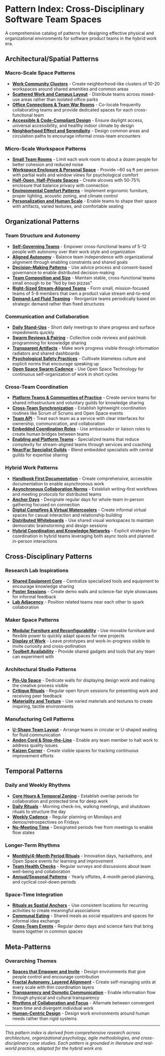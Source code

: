 # Pattern Index: Cross-Disciplinary Software Team Spaces

A comprehensive catalog of patterns for designing effective physical and organizational environments for software product teams in the hybrid work era.

## Architectural/Spatial Patterns

### Macro-Scale Space Patterns

- **[Work Community Clusters](architectural-spatial/work-community-clusters.md)** - Create neighborhood-like clusters of 10-20 workspaces around shared amenities and common areas
- **[Scattered Work and Campus Layout](architectural-spatial/scattered-work-campus-layout.md)** - Distribute teams across mixed-use areas rather than isolated office parks
- **[Office Connections & Team War Rooms](architectural-spatial/office-connections-team-war-rooms.md)** - Co-locate frequently collaborating teams and provide dedicated spaces for each cross-functional team
- **[Accessible & Code-Compliant Design](architectural-spatial/accessible-code-compliant-design.md)** - Ensure daylight access, universal accessibility, and healthy indoor climate by design
- **[Neighborhood Effect and Serendipity](architectural-spatial/neighborhood-effect-serendipity.md)** - Design common areas and circulation paths to encourage informal cross-team encounters

### Micro-Scale Workspace Patterns

- **[Small Team Rooms](architectural-spatial/small-team-rooms.md)** - Limit each work room to about a dozen people for better cohesion and reduced noise
- **[Workspace Enclosure & Personal Space](architectural-spatial/workspace-enclosure-personal-space.md)** - Provide ~60 sq ft per person with partial walls and window views for psychological comfort
- **[Half-Open, Half-Private Spaces](architectural-spatial/half-open-half-private-spaces.md)** - Create alcoves with 50-75% enclosure that balance privacy with connection
- **[Environmental Comfort Patterns](architectural-spatial/environmental-comfort-patterns.md)** - Implement ergonomic furniture, proper lighting, acoustic zoning, and climate control
- **[Personalization and Human Scale](architectural-spatial/personalization-human-scale.md)** - Enable teams to shape their space with artifacts, varied textures, and comfortable seating

## Organizational Patterns

### Team Structure and Autonomy

- **[Self-Governing Teams](organizational/self-governing-teams.md)** - Empower cross-functional teams of 5-12 people with autonomy over their work style and organization
- **[Aligned Autonomy](organizational/aligned-autonomy.md)** - Balance team independence with organizational alignment through enabling constraints and shared goals
- **[Decision-Making Patterns](organizational/decision-making-patterns.md)** - Use advice process and consent-based governance to enable distributed decision-making
- **[Team Composition and Size](organizational/team-composition-size.md)** - Maintain stable, cross-functional teams small enough to be "fed by two pizzas"
- **[Right-Sized Stream-Aligned Teams](organizational/right-sized-stream-aligned-teams.md)** - Form small, mission-focused teams of 5-8 members that own a product value stream end-to-end
- **[Demand-Led Fluid Teaming](organizational/demand-led-fluid-teaming.md)** - Reorganize teams periodically based on strategic demand rather than fixed structures

### Communication and Collaboration

- **[Daily Stand-Ups](organizational/daily-stand-ups.md)** - Short daily meetings to share progress and surface impediments quickly
- **[Swarm Reviews & Pairing](organizational/swarm-reviews-pairing.md)** - Collective code reviews and pair/mob programming for knowledge sharing
- **[Transparent Artifacts](organizational/transparent-artifacts.md)** - Make work progress visible through information radiators and shared dashboards
- **[Psychological Safety Practices](organizational/psychological-safety-practices.md)** - Cultivate blameless culture and explicit norms that encourage speaking up
- **[Open Space Swarm Cadence](organizational/open-space-swarm-cadence.md)** - Use Open Space Technology for continuous self-organization of work in short cycles

### Cross-Team Coordination

- **[Platform Teams & Communities of Practice](organizational/platform-teams-communities.md)** - Create service teams for shared infrastructure and voluntary guilds for knowledge sharing
- **[Cross-Team Synchronization](organizational/cross-team-synchronization.md)** - Establish lightweight coordination routines like Scrum of Scrums and Open Space events
- **[Team API](organizational/team-api.md)** - Treat each team as a service with clear interfaces for ownership, communication, and collaboration
- **[Embedded Coordination Roles](organizational/embedded-coordination-roles.md)** - Use ambassador or liaison roles to create human bridges between teams
- **[Enabling and Platform Teams](organizational/enabling-platform-teams.md)** - Specialized teams that reduce complexity for stream-aligned teams through services and coaching
- **[Near/Far Specialist Guilds](organizational/near-far-specialist-guilds.md)** - Blend embedded specialists with central guilds for expertise sharing

### Hybrid Work Patterns

- **[Handbook First Documentation](organizational/handbook-first-documentation.md)** - Create comprehensive, accessible documentation to enable asynchronous work
- **[Asynchronous Collaboration Norms](organizational/async-collaboration-norms.md)** - Establish writing-first workflows and meeting protocols for distributed teams
- **[Anchor Days](organizational/anchor-days.md)** - Designate regular days for whole-team in-person gathering focused on connection
- **[Digital Campfires & Virtual Watercoolers](organizational/digital-campfires-virtual-watercoolers.md)** - Create informal virtual spaces for casual interaction and relationship building
- **[Distributed Whiteboards](organizational/distributed-whiteboards.md)** - Use shared visual workspaces to maintain democratic brainstorming and design sessions
- **[Hybrid Coordination and Knowledge Networks](organizational/hybrid-coordination-knowledge-networks.md)** - Explicit strategies for coordination in hybrid teams leveraging both async tools and planned in-person interactions

## Cross-Disciplinary Patterns

### Research Lab Inspirations

- **[Shared Equipment Core](cross-disciplinary/shared-equipment-core.md)** - Centralize specialized tools and equipment to encourage knowledge sharing
- **[Poster Sessions](cross-disciplinary/poster-sessions.md)** - Create demo walls and science-fair style showcases for informal feedback
- **[Lab Adjacency](cross-disciplinary/lab-adjacency.md)** - Position related teams near each other to spark collaboration

### Maker Space Patterns

- **[Modular Furniture and Reconfigurability](cross-disciplinary/modular-furniture-reconfigurability.md)** - Use movable furniture and flexible power to quickly adapt spaces for new projects
- **[Display of Work](cross-disciplinary/display-of-work.md)** - Leave prototypes and work-in-progress visible to invite curiosity and cross-pollination
- **[Toolbelt Availability](cross-disciplinary/toolbelt-availability.md)** - Provide shared gadgets and tools that any team can experiment with

### Architectural Studio Patterns

- **[Pin-Up Space](cross-disciplinary/pin-up-space.md)** - Dedicate walls for displaying design work and making the creative process visible
- **[Critique Rituals](cross-disciplinary/critique-rituals.md)** - Regular open forum sessions for presenting work and receiving peer feedback
- **[Materiality and Texture](cross-disciplinary/materiality-texture.md)** - Use varied materials and textures to create inspiring, tactile environments

### Manufacturing Cell Patterns

- **[U-Shape Team Layout](cross-disciplinary/u-shape-team-layout.md)** - Arrange teams in circular or U-shaped seating for fluid communication
- **[Andon Cord & Stop-the-Line](cross-disciplinary/andon-cord-stop-line.md)** - Enable any team member to halt work to address quality issues
- **[Kaizen Corner](cross-disciplinary/kaizen-corner.md)** - Create visible spaces for tracking continuous improvement efforts

## Temporal Patterns

### Daily and Weekly Rhythms

- **[Core Hours & Temporal Zoning](temporal/core-hours-temporal-zoning.md)** - Establish overlap periods for collaboration and protected time for deep work
- **[Daily Rituals](temporal/daily-rituals.md)** - Morning check-ins, walking meetings, and shutdown rituals to structure the day
- **[Weekly Cadence](temporal/weekly-cadence.md)** - Regular planning on Mondays and demos/retrospectives on Fridays
- **[No-Meeting Time](temporal/no-meeting-time.md)** - Designated periods free from meetings to enable flow states

### Longer-Term Rhythms

- **[Monthly/4-Month Period Rituals](temporal/monthly-4-monthly-rituals.md)** - Innovation days, hackathons, and Open Space events for learning and improvement
- **[Team Health Checks](temporal/team-health-checks.md)** - Regular surveys and discussions about team well-being and collaboration
- **[Annual/Seasonal Patterns](temporal/annual-seasonal-patterns.md)** - Yearly offsites, 4-month period planning, and cyclical cool-down periods

### Space-Time Integration

- **[Rituals as Spatial Anchors](temporal/rituals-spatial-anchors.md)** - Use consistent locations for recurring activities to create meaningful associations
- **[Communal Eating](temporal/communal-eating.md)** - Shared meals as social equalizers and spaces for informal idea exchange
- **[Cross-Team Events](temporal/cross-team-events.md)** - Regular demo days and science fairs that bring teams together in common spaces

## Meta-Patterns

### Overarching Themes

- **[Spaces that Empower and Invite](meta-patterns/spaces-empower-invite.md)** - Design environments that give people control and encourage contribution
- **[Fractal Autonomy, Layered Alignment](meta-patterns/fractal-autonomy-layered-alignment.md)** - Create self-managing units at every scale with thin coordination layers
- **[Transparency and Osmotic Communication](meta-patterns/transparency-osmotic-communication.md)** - Enable information flow through physical and cultural transparency
- **[Rhythms of Collaboration and Focus](meta-patterns/rhythms-collaboration-focus.md)** - Alternate between convergent team time and divergent individual work
- **[Human-Centric Design](meta-patterns/human-centric-design.md)** - Design work environments around human needs rather than rigid systems

---

*This pattern index is derived from comprehensive research across architecture, organizational psychology, agile methodologies, and cross-disciplinary case studies. Each pattern is grounded in literature and real-world practice, adapted for the hybrid work era.*